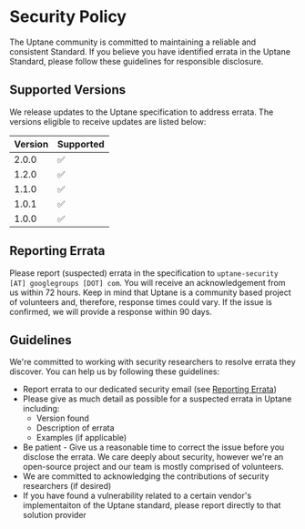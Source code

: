 # Security Policy

The Uptane community is committed to maintaining a reliable and consistent Standard. If you believe you have identified errata in the Uptane Standard, please follow these guidelines for responsible disclosure.

## Supported Versions

We release updates to the Uptane specification to address errata. The versions eligible to receive updates are listed below:

| Version | Supported          |
| ------- | ------------------ |
| 2.0.0   | :white_check_mark: |
| 1.2.0   | :white_check_mark: |
| 1.1.0   | :white_check_mark: |
| 1.0.1   | :white_check_mark: |
| 1.0.0   | :white_check_mark: |

## Reporting Errata


Please report (suspected) errata in the specification to `uptane-security [AT] googlegroups [DOT] com`. You will receive an acknowledgement from us within 72 hours. Keep in mind that Uptane is a community based project of volunteers and, therefore, response times could vary. If the issue is confirmed, we will provide a response within 90 days.

## Guidelines

We're committed to working with security researchers to resolve errata they discover. You can help us by following these guidelines:

*   Report errata to our dedicated security email (see [Reporting Errata](#reporting-errata))
*   Please give as much detail as possible for a suspected errata in Uptane including:
     *  Version found
     *  Description of errata
     *  Examples (if applicable)
*   Be patient - Give us a reasonable time to correct the issue before you disclose the errata. We care deeply about security, however we're an open-source project and our team is mostly comprised of volunteers.
*   We are committed to acknowledging the contributions of security researchers (if desired)
*   If you have found a vulnerability related to a certain vendor's implementaiton of the Uptane standard, please report directly to that solution provider
